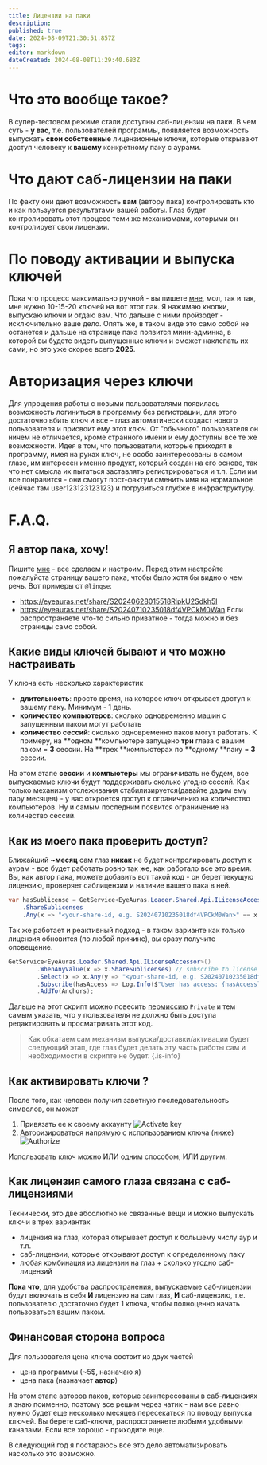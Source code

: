 ```yaml
---
title: Лицензии на паки
description: 
published: true
date: 2024-08-09T21:30:51.857Z
tags: 
editor: markdown
dateCreated: 2024-08-08T11:29:40.683Z
---
```


# Что это вообще такое?
В супер-тестовом режиме стали доступны саб-лицензии на паки. В чем суть - **у вас**, т.е. пользователей программы, появляется возможность выпускать **свои собственные** лицензионные ключи, которые открывают доступ человеку к **вашему** конкретному паку с аурами. 

# Что дают саб-лицензии на паки
По факту они дают возможность **вам** (автору пака) контролировать кто и как пользуется результатами вашей работы. Глаз будет контролировать этот процесс теми же механизмами, которыми он контролирует свои лицензии.

# По поводу активации и выпуска ключей
Пока что процесс максимально ручной - вы пишете [мне](https://wiki.eyeauras.net/en/contacts), мол, так и так, мне нужно 10-15-20 ключей на вот этот пак. Я нажимаю кнопки, выпускаю ключи и отдаю вам. 
Что дальше с ними пройзодет - исключительно ваше дело. Опять же, в таком виде это само собой не останется и дальше на странице пака появится мини-админка, в которой вы будете видеть выпущенные ключи и сможет наклепать их сами, но это уже скорее всего **2025**. 

# Авторизация через ключи
Для упрощения работы с новыми пользователями появилась возможность логиниться в программу без регистрации, для этого достаточно вбить ключ и все - глаз автоматически создаст нового пользователя и присвоит ему этот ключ. От "обычного" пользователя он ничем не отличается, кроме странного имени и ему доступны все те же возможности. Идея в том, что пользователи, которые приходят в программу, имея на руках ключ, не особо заинтересованы в самом глазе, им интересен именно продукт, который создан на его основе, так что нет смысла их пытаться заставлять регистрироваться  и т.п. Если им все понравится - они смогут пост-фактум сменить имя на нормальное (сейчас там user123123123123) и погрузиться глубже в инфраструктуру.


# F.A.Q.
## Я автор пака, хочу!
Пишите [мне](https://wiki.eyeauras.net/en/contacts) - все сделаем и настроим. Перед этим настройте пожалуйста страницу вашего пака, чтобы было хотя бы видно о чем речь.
Вот примеры от `@linqse`:
- https://eyeauras.net/share/S20240628015518RjpkU2Sdkh5I
- https://eyeauras.net/share/S20240710235018df4VPCkM0Wan
Если распространяете что-то сильно приватное - тогда можно и без страницы само собой. 

## Какие виды ключей бывают и что можно настраивать
У ключа есть несколько характеристик
- **длительность**: просто время, на которое ключ открывает доступ к вашему паку. Минимум - 1 день. 
- **количество компьютеров**: сколько одновременно машин с запущенным паком могут работать
- **количество сессий**: сколько одновременно паков могут работать. К примеру, на **одном **компьютере запущено **три** глаза с вашим паком = **3** сессии. На **трех **компьютерах по **одному **паку = **3** сессии.

На этом этапе **сессии** и **компьютеры** мы ограничивать не будем, все выпускаемые ключи будут поддерживать сколько угодно сессий. Как только механизм отслеживания стабилизируется(давайте дадим ему пару месяцев) - у вас откроется доступ к ограничению на количество компьютеров. Ну и самым последним появится ограничение на количество сессий. 

## Как из моего пака проверить доступ?
Ближайший **~месяц** сам глаз **никак** не будет контролировать доступ к аурам - все будет работать ровно так же, как работало все это время. 
Вы, как автор пака, можете добавить вот такой код - он берет текущую лицензию, проверяет саблицензии и наличие вашего пака в ней. 
```csharp
var hasSublicense = GetService<EyeAuras.Loader.Shared.Api.ILicenseAccessor>()
	.ShareSublicenses
	.Any(x => "<your-share-id, e.g. S20240710235018df4VPCkM0Wan>" == x.ShareId);
```
Так же работает и реактивный подход - в таком варианте как только лицензия обновится (по любой причине), вы сразу получите оповещение.
```csharp
GetService<EyeAuras.Loader.Shared.Api.ILicenseAccessor>()
        .WhenAnyValue(x => x.ShareSublicenses) // subscribe to license updates
        .Select(x => x.Any(y => "<your-share-id, e.g. S20240710235018df4VPCkM0Wan>" == y.ShareId)) 
        .Subscribe(hasAccess => Log.Info($"User has access: {hasAccess}"))
        .AddTo(Anchors);
```

Дальше на этот скрипт можно повесить [пермиссию](/permission-model) `Private` и тем самым указать, что у пользователя не должно быть доступа редактировать и просматривать этот код.

> Как обкатаем сам механизм выпуска/доставки/активации будет следующий этап, где глаз будет делать эту часть работы сам и необходимости в скрипте не будет.
{.is-info}


## Как активировать ключи ?
После того, как человек получил заветную последовательность символов, он может
1) Привязать ее к своему аккаунту
![Activate key](https://s3.eyeauras.net/media/2024/08/EyeAuras_PbHuwp3yIoKuEIHy.png)
2) Авторизироваться напрямую с использованием ключа (ниже)
![Authorize](https://s3.eyeauras.net/media/2024/08/EyeAuras_U9gCDJGiIGaWEQDV.png)

Использовать ключ можно ИЛИ одним способом, ИЛИ другим. 

## Как лицензия самого глаза связана с саб-лицензиями
Технически, это две абсолютно не связанные вещи и можно выпускать ключи в трех вариантах
- лицензия на глаз, которая открывает доступ к большему числу аур и т.п.
- саб-лицензии, которые открывают доступ к определенному паку
- любая комбинация из лицензии на глаз + сколько угодно саб-лицензий

**Пока что**, для удобства распространения, выпускаемые саб-лицензии будут включать в себя **И** лицензию на сам глаз, **И** саб-лицензию, т.е. пользователю достаточно будет 1 ключа, чтобы полноценно начать пользоваться вашим паком.


## Финансовая сторона вопроса
Для пользователя цена ключа состоит из двух частей
- цена программы (~5$, назначаю я)
- цена пака (назначает **автор**)

На этом этапе авторов паков, которые заинтересованы в саб-лицензиях я знаю поименно, поэтому все решим через чатик - нам все равно нужно будет еще несколько месяцев пересекаться по поводу выпуска ключей. Вы берете саб-ключи, распространяете любыми удобными каналами. Если все хорошо - приходите еще.
 
В следующий год я постараюсь все это дело автоматизировать насколько это возможно.
